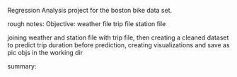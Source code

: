 Regression Analysis project for the boston bike data set.

rough notes:
Objective: 
weather file
trip file
station file

joining weather and station file with trip file, then creating a cleaned dataset to predict trip duration
before prediction, creating visualizations and save as pic objs in the working dir






summary:

